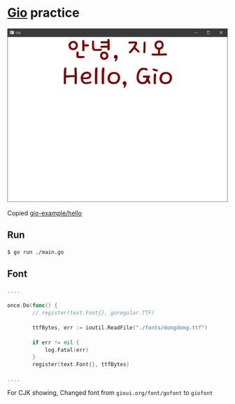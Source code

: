 # [Gio](https://gioui.org/) practice

![hello_screenshot](./screenshot.png)

Copied [gio-example/hello](https://git.sr.ht/~eliasnaur/gio-example/tree/main/item/hello)

## Run
```sh
$ go run ./main.go
```

## Font
```go
....

once.Do(func() {
		// register(text.Font{}, goregular.TTF)

		ttfBytes, err := ioutil.ReadFile("./fonts/dongdong.ttf")

		if err != nil {
			log.Fatal(err)
		}
		register(text.Font{}, ttfBytes)

....
```

For CJK showing, Changed font from `gioui.org/font/gofont` to `giofont`
